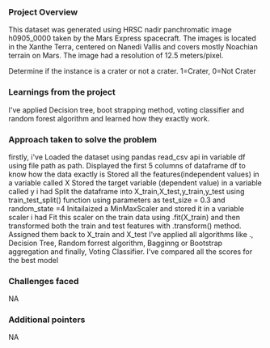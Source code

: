 ### Project Overview

 This dataset was generated using HRSC nadir panchromatic image h0905_0000 taken by the Mars Express spacecraft. The images is located in the Xanthe Terra, centered on Nanedi Vallis and covers mostly Noachian terrain on Mars. The image had a resolution of 12.5 meters/pixel.

Determine if the instance is a crater or not a crater. 1=Crater, 0=Not Crater


### Learnings from the project

 I've applied Decision tree, boot strapping method, voting classifier and random forest algorithm and learned how they exactly work.


### Approach taken to solve the problem

 firstly,  i've Loaded the dataset using pandas read_csv api in variable df using file path as path.
Displayed the first 5 columns of dataframe df to know how the data exactly is
Stored all the features(independent values) in a variable called X
Stored the target variable (dependent value) in a variable called y
i had Split the dataframe into X_train,X_test,y_train,y_test using train_test_split() function using parameters as test_size = 0.3 and random_state =4
Initailaized a  MinMaxScaler and stored it in a variable scaler
i had Fit this scaler on the train data using .fit(X_train) and then transformed both the train and test features with .transform() method. Assigned them back to X_train and X_test
I've applied all algorithms like .,
Decision Tree,
Random forrest algorithm,
Bagginng or Bootstrap aggregation and 
finally, Voting Classifier.
I've compared all the scores for the best model



### Challenges faced

 NA


### Additional pointers

 NA


